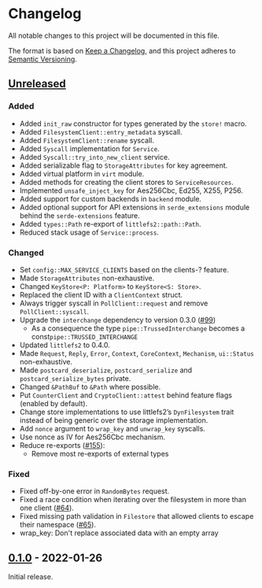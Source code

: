 # Changelog
All notable changes to this project will be documented in this file.

The format is based on [Keep a Changelog](https://keepachangelog.com/en/1.0.0/),
and this project adheres to [Semantic Versioning](https://semver.org/spec/v2.0.0.html).

## [Unreleased]

### Added

- Added `init_raw` constructor for types generated by the `store!` macro.
- Added `FilesystemClient::entry_metadata` syscall.
- Added `FilesystemClient::rename` syscall.
- Added `Syscall` implementation for `Service`.
- Added `Syscall::try_into_new_client` service.
- Added serializable flag to `StorageAttributes` for key agreement.
- Added virtual platform in `virt` module.
- Added methods for creating the client stores to `ServiceResources`.
- Implemented `unsafe_inject_key` for Aes256Cbc, Ed255, X255, P256.
- Added support for custom backends in `backend` module.
- Added optional support for API extensions in `serde_extensions` module
  behind the `serde-extensions` feature.
- Added `types::Path` re-export of `littlefs2::path::Path`.
- Reduced stack usage of `Service::process`.

### Changed

- Set `config::MAX_SERVICE_CLIENTS` based on the clients-? feature.
- Made `StorageAttributes` non-exhaustive.
- Changed `KeyStore<P: Platform>` to `KeyStore<S: Store>`.
- Replaced the client ID with a `ClientContext` struct.
- Always trigger syscall in `PollClient::request` and remove
  `PollClient::syscall`.
- Upgrade the `interchange` dependency to version 0.3.0 ([#99][])
  - As a consequence the type `pipe::TrussedInterchange` becomes a const`pipe::TRUSSED_INTERCHANGE`
- Updated `littlefs2` to 0.4.0.
- Made `Request`, `Reply`, `Error`, `Context`, `CoreContext`, `Mechanism`,
  `ui::Status` non-exhaustive.
- Made `postcard_deserialize`, `postcard_serialize` and
  `postcard_serialize_bytes` private.
- Changed `&PathBuf` to `&Path` where possible.
- Put `CounterClient` and `CryptoClient::attest` behind feature flags (enabled
  by default).
- Change store implementations to use littlefs2’s `DynFilesystem` trait instead
  of being generic over the storage implementation.
- Add `nonce` argument to `wrap_key` and `unwrap_key` syscalls.
- Use nonce as IV for Aes256Cbc mechanism.
- Reduce re-exports ([#155][]):
  - Remove most re-exports of external types

### Fixed

- Fixed off-by-one error in `RandomBytes` request.
- Fixed a race condition when iterating over the filesystem in more than one
  client ([#64]).
- Fixed missing path validation in `Filestore` that allowed clients to escape
  their namespace ([#65]).
- wrap_key: Don't replace associated data with an empty array

[#64]: https://github.com/trussed-dev/trussed/issues/64
[#65]: https://github.com/trussed-dev/trussed/issues/65
[#99]: https://github.com/trussed-dev/trussed/issues/99
[#155]: https://github.com/trussed-dev/trussed/issues/155

## [0.1.0] - 2022-01-26

Initial release.

[Unreleased]: https://github.com/trussed-dev/trussed/compare/0.1.0...HEAD
[0.1.0]: https://github.com/trussed-dev/trussed/releases/tag/v0.1.0
